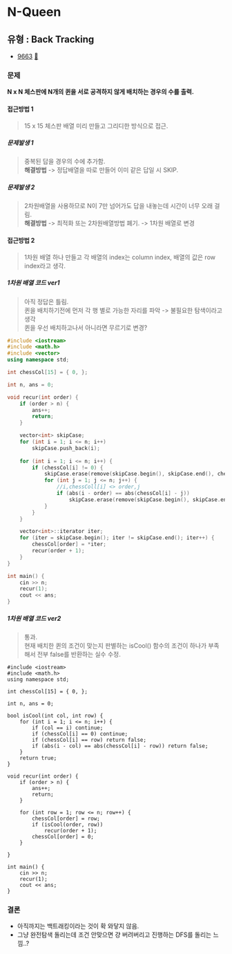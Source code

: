 # N-Queen
## 유형 : Back Tracking
* [9663](https://www.acmicpc.net/problem/9663) [:page_facing_up:](https://github.com/knemo333/TIL/blob/master/Algorithm/codes/9663.cpp)


### 문제
 **N x N 체스판에 N개의 퀸을 서로 공격하지 않게 배치하는 경우의 수를 출력.**
 
#### 접근방법 1
> 15 x 15 체스판 배열 미리 만들고 그리디한 방식으로 접근.

##### 문제발생 1
> 중복된 답을 경우의 수에 추가함.   
> **해결방법** -> 정답배열을 따로 만들어 이미 같은 답일 시 SKIP.

##### 문제발생 2
> 2차원배열을 사용하므로 N이 7만 넘어가도 답을 내놓는데 시간이 너무 오래 걸림.   
> **해결방법** -> 최적화 또는 2차원배열방법 폐기. -> 1차원 배열로 변경

#### 접근방법 2
> 1차원 배열 하나 만들고 각 배열의 index는 column index, 배열의 값은 row index라고 생각.

##### 1차원 배열 코드 ver1
> 아직 정답은 틀림.   
> 퀸을 배치하기전에 먼저 각 행 별로 가능한 자리를 파악 -> 불필요한 탐색이라고 생각   
> 퀸을 우선 배치하고나서 아니라면 무르기로 변경?

```cpp
#include <iostream>
#include <math.h>
#include <vector>
using namespace std;

int chessCol[15] = { 0, };

int n, ans = 0;

void recur(int order) {
	if (order > n) {
		ans++;
		return;
	}

	vector<int> skipCase;
	for (int i = 1; i <= n; i++)
		skipCase.push_back(i);
	
	for (int i = 1; i <= n; i++) {
		if (chessCol[i] != 0) {
			skipCase.erase(remove(skipCase.begin(), skipCase.end(), chessCol[i]), skipCase.end());
			for (int j = 1; j <= n; j++) {
				//i,chessColl[i] <> order,j
				if (abs(i - order) == abs(chessCol[i] - j))
					skipCase.erase(remove(skipCase.begin(), skipCase.end(), j), skipCase.end());
			}
		}	
	}

	vector<int>::iterator iter;
	for (iter = skipCase.begin(); iter != skipCase.end(); iter++) {
		chessCol[order] = *iter;
		recur(order + 1);
	}
}

int main() {
	cin >> n;
	recur(1);
	cout << ans;
}
```

##### 1차원 배열 코드 ver2
> 통과.   
> 현재 배치한 퀸의 조건이 맞는지 판별하는 isCool() 함수의 조건이 하나가 부족해서 전부 false를 반환하는 실수 수정.   

```
#include <iostream>
#include <math.h>
using namespace std;

int chessCol[15] = { 0, };

int n, ans = 0;

bool isCool(int col, int row) {
	for (int i = 1; i <= n; i++) {
		if (col == i) continue;
		if (chessCol[i] == 0) continue;
		if (chessCol[i] == row) return false;
		if (abs(i - col) == abs(chessCol[i] - row)) return false;
	}
	return true;
}

void recur(int order) {
	if (order > n) {
		ans++;
		return;
	}

	for (int row = 1; row <= n; row++) {
		chessCol[order] = row;
		if (isCool(order, row))
			recur(order + 1);
		chessCol[order] = 0;
	}

}

int main() {
	cin >> n;
	recur(1);
	cout << ans;
}
```


### 결론

* 아직까지는 백트래킹이라는 것이 확 와닿지 않음.
* 그냥 완전탐색 돌리는데 조건 안맞으면 걍 버려버리고 진행하는 DFS를 돌리는 느낌..?
